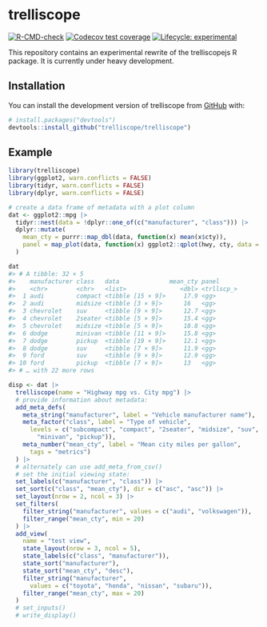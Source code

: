 
<!-- README.md is generated from README.Rmd. Please edit that file -->

# trelliscope

<!-- badges: start -->

[![R-CMD-check](https://github.com/trelliscope/trelliscope/actions/workflows/R-CMD-check.yaml/badge.svg)](https://github.com/trelliscope/trelliscope/actions/workflows/R-CMD-check.yaml)
[![Codecov test
coverage](https://codecov.io/gh/trelliscope/trelliscope/branch/main/graph/badge.svg)](https://app.codecov.io/gh/trelliscope/trelliscope?branch=main)
[![Lifecycle:
experimental](https://img.shields.io/badge/lifecycle-experimental-orange.svg)](https://lifecycle.r-lib.org/articles/stages.html#experimental)
<!-- badges: end -->

This repository contains an experimental rewrite of the trelliscopejs R
package. It is currently under heavy development.

## Installation

You can install the development version of trelliscope from
[GitHub](https://github.com/) with:

``` r
# install.packages("devtools")
devtools::install_github("trelliscope/trelliscope")
```

## Example

``` r
library(trelliscope)
library(ggplot2, warn.conflicts = FALSE)
library(tidyr, warn.conflicts = FALSE)
library(dplyr, warn.conflicts = FALSE)

# create a data frame of metadata with a plot column
dat <- ggplot2::mpg |>
  tidyr::nest(data = !dplyr::one_of(c("manufacturer", "class"))) |>
  dplyr::mutate(
    mean_cty = purrr::map_dbl(data, function(x) mean(x$cty)),
    panel = map_plot(data, function(x) ggplot2::qplot(hwy, cty, data = x))
  )

dat
#> # A tibble: 32 × 5
#>    manufacturer class   data              mean_cty panel     
#>    <chr>        <chr>   <list>               <dbl> <trllscp_>
#>  1 audi         compact <tibble [15 × 9]>     17.9 <gg>      
#>  2 audi         midsize <tibble [3 × 9]>      16   <gg>      
#>  3 chevrolet    suv     <tibble [9 × 9]>      12.7 <gg>      
#>  4 chevrolet    2seater <tibble [5 × 9]>      15.4 <gg>      
#>  5 chevrolet    midsize <tibble [5 × 9]>      18.8 <gg>      
#>  6 dodge        minivan <tibble [11 × 9]>     15.8 <gg>      
#>  7 dodge        pickup  <tibble [19 × 9]>     12.1 <gg>      
#>  8 dodge        suv     <tibble [7 × 9]>      11.9 <gg>      
#>  9 ford         suv     <tibble [9 × 9]>      12.9 <gg>      
#> 10 ford         pickup  <tibble [7 × 9]>      13   <gg>      
#> # … with 22 more rows

disp <- dat |>
  trelliscope(name = "Highway mpg vs. City mpg") |>
  # provide information about metadata:
  add_meta_defs(
    meta_string("manufacturer", label = "Vehicle manufacturer name"),
    meta_factor("class", label = "Type of vehicle",
      levels = c("subcompact", "compact", "2seater", "midsize", "suv",
        "minivan", "pickup")),
    meta_number("mean_cty", label = "Mean city miles per gallon",
      tags = "metrics")
  ) |>
  # alternately can use add_meta_from_csv()
  # set the initial viewing state:
  set_labels(c("manufacturer", "class")) |>
  set_sort(c("class", "mean_cty"), dir = c("asc", "asc")) |>
  set_layout(nrow = 2, ncol = 3) |>
  set_filters(
    filter_string("manufacturer", values = c("audi", "volkswagen")),
    filter_range("mean_cty", min = 20)
  ) |>
  add_view(
    name = "test view",
    state_layout(nrow = 3, ncol = 5),
    state_labels(c("class", "manufacturer")),
    state_sort("manufacturer"),
    state_sort("mean_cty", "desc"),
    filter_string("manufacturer",
      values = c("toyota", "honda", "nissan", "subaru")),
    filter_range("mean_cty", max = 20)
  )
  # set_inputs()
  # write_display()
```
